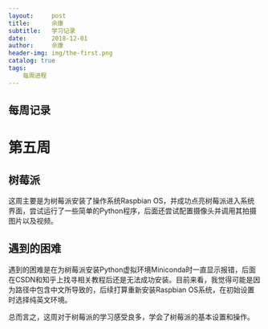 ```yaml
---
layout:     post
title:      佘康
subtitle:   学习记录
date:       2018-12-01
author:     佘康
header-img: img/the-first.png
catalog: true
tags:
    每周进程
---
```

每周记录
----
# 第五周

## 树莓派

这周主要是为树莓派安装了操作系统Raspbian OS，并成功点亮树莓派进入系统界面，尝试运行了一些简单的Python程序，后面还尝试配置摄像头并调用其拍摄图片以及视频。

## 遇到的困难

遇到的困难是在为树莓派安装Python虚拟环境Miniconda时一直显示报错，后面在CSDN和知乎上找寻相关教程后还是无法成功安装。目前来看，我觉得可能是因为路径中包含中文所导致的，后续打算重新安装Raspbian OS系统，在初始设置时选择纯英文环境。

总而言之，这周对于树莓派的学习感受良多，学会了树莓派的基本设置和操作。
